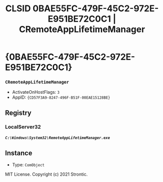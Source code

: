 ﻿---
title: "CLSID 0BAE55FC-479F-45C2-972E-E951BE72C0C1 | CRemoteAppLifetimeManager"
excerpt: What is COM-Object CLSID 0BAE55FC-479F-45C2-972E-E951BE72C0C1?
---

# {0BAE55FC-479F-45C2-972E-E951BE72C0C1}

### `CRemoteAppLifetimeManager`
* ActivateOnHostFlags: `3`
* AppID: `{CD57F3A9-8247-496F-B51F-00EAE15128BE}`

## Registry


### LocalServer32

##### `C:\Windows\System32\RemoteAppLifetimeManager.exe`

## Instance

* Type: `ComObject`

MIT License. Copyright (c) 2021 Strontic.


